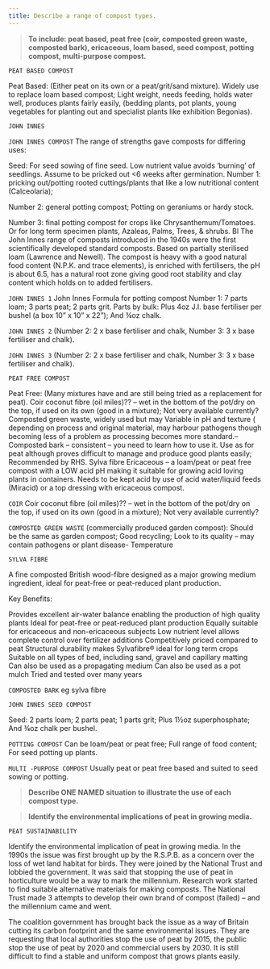```yaml
---
title: Describe a range of compost types.
---
```



> **To include: peat based, peat free (coir,
composted green waste, composted bark),
ericaceous, loam based, seed compost, potting
compost, multi-purpose compost.** 


`PEAT BASED COMPOST`

Peat Based:
(Either peat on its own or a peat/grit/sand  mixture).
Widely use to replace loam based compost;
Light weight, needs feeding, holds water well, produces plants fairly easily, (bedding plants, pot plants, young vegetables for planting out and specialist plants like exhibition Begonias).


`JOHN INNES`

`JOHN INNES COMPOST`
The range of strengths gave composts for differing uses:

Seed: For seed sowing of fine seed. Low nutrient value avoids ‘burning’ of seedlings.  Assume to be pricked out <6 weeks after germination.
Number 1: pricking out/potting rooted cuttings/plants that like a low nutritional content (Calceolaria);
     
Number 2: general potting compost; Potting on geraniums or hardy stock.

Number 3: final potting compost for crops like Chrysanthemum/Tomatoes. Or for long term specimen plants, Azaleas, Palms, Trees, & shrubs.
  Bl
The John Innes range of composts introduced in the 1940s were the first scientifically developed standard composts.  Based on partially sterilised loam (Lawrence and Newell).  The compost is heavy with a good natural food content (N.P.K. and trace elements), is enriched with fertilisers, the pH is about 6.5, has a natural root zone giving good root stability and clay content which holds on to added fertilisers.

`JOHN INNES 1`
John Innes  Formula  for potting compost Number 1:
7 parts loam;
3 parts peat;
2 parts grit.
Parts by bulk:
Plus 4oz J.I. base fertiliser per bushel (a box 10” x 10” x 22”);
And ¾oz chalk.




`JOHN INNES 2`
(Number 2: 2 x base fertiliser and chalk, Number 3: 3 x base fertiliser and chalk).


`JOHN INNES 3`
(Number 2: 2 x base fertiliser and chalk, Number 3: 3 x base fertiliser and chalk).


`PEAT FREE COMPOST`

Peat Free:
(Many mixtures have and are still being tried as a replacement for peat).
Coir coconut fibre (oil miles)?? – wet in the bottom of the pot/dry on the top, if  used on its own (good in a mixture); Not very available currently?
Composted green waste, widely used but may Variable in pH and texture ( depending on process and original material, may harbour pathogens though becoming less of a problem as  processing becomes more standard.– 
Composted bark – consistent – you need to learn how to use it.  Use as for peat although proves difficult to manage and produce good plants easily; Recommended by RHS. Sylva fibre
Ericaceous – a loam/peat or peat free compost with a LOW acid pH making it suitable for growing acid loving plants in containers.  Needs to be kept acid by use of acid water/liquid feeds (Miracid) or a top dressing with ericaceous compost.


`COIR`
Coir coconut fibre (oil miles)?? – wet in the bottom of the pot/dry on the top, if  used on its own (good in a mixture); Not very available currently?


`COMPOSTED GREEN WASTE`
(commercially produced garden compost):
Should be the same as garden compost;
Good recycling;
Look to its quality – may contain pathogens or plant disease-  Temperature



`SYLVA FIBRE`

A fine composted British wood-fibre designed as a major growing medium ingredient, ideal for peat-free or peat-reduced plant production.

Key Benefits:

Provides excellent air-water balance enabling the production of high quality plants
Ideal for peat-free or peat-reduced plant production
Equally suitable for ericaceous and non-ericaceous subjects
Low nutrient level allows complete control over fertilizer additions
Competitively priced compared to peat
Structural durability makes Sylvafibre® ideal for long term crops
Suitable on all types of bed, including sand, gravel and capillary matting
Can also be used as a propagating medium
Can also be used as a pot mulch
Tried and tested over many years
 

`COMPOSTED BARK`
eg sylva fibre


`JOHN INNES SEED COMPOST`

Seed:
2 parts loam;
2 parts peat;
1 parts grit;
Plus 1½oz superphosphate;
And ¾oz chalk per bushel. 


`POTTING COMPOST`
Can be loam/peat or peat free;
Full range of food content;
For seed potting up plants.



`MULTI -PURPOSE COMPOST`
Usually peat or peat free based and suited to seed sowing or potting.

> **Describe ONE NAMED situation to illustrate the
use of each compost type.** 



> **Identify the environmental implications of peat in
growing media.** 


`PEAT SUSTAINABILITY`

Identify the environmental implication of peat in growing media.
In the 1990s the issue was first brought up by the R.S.P.B. as a concern over the loss of wet land habitat for birds.  They were joined by the National Trust and lobbied the government.  It was said that stopping the use of peat in horticulture would be a way to mark the millennium.  Research work started to find suitable alternative materials for making composts.  The National Trust made 3 attempts to develop their own brand of compost (failed) – and the millennium came and went.

The coalition government has brought back the issue as a way of Britain cutting its carbon footprint and the same environmental issues.  They are requesting that local authorities stop the use of peat by 2015, the public stop the use of peat by 2020 and commercial users by 2030.  It is still difficult to find a stable and uniform compost that grows plants easily.

